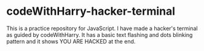 # codeWithHarry-hacker-terminal
This is a practice repository for JavaScript. I have made a hacker's terminal as guided by codeWithHarry. It has a basic text flashing and dots blinking pattern and it shows YOU ARE HACKED at the end.
